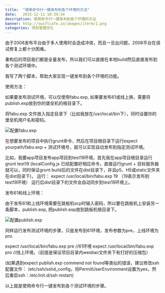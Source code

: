 ```yaml
---
title:  "使用命令行一键发布到各个环境的方法"
date:   2015-12-11 10:39:34
description: 使用命令行一键发布到各个环境的方法
banner: http://swiftcafe.io/images/iterm/1.png
categories: 项目管理优化
---
```


由于2008发布平台由于多人使用时会造成冲突，而且一旦出问题，2008平台在调试修复上都十分困难。

重构后的项目我们都是全量发布，所以我们可以直接在本地build然后直接发布到各个测试环境中。

我写了两个脚本，帮助大家实现一键发布到各个环境的功能。

使用方法：

如果要发布测试环境，可以仅使用fabu.exp, 如果要发布61或线上换，需要将publish.exp放到你的堡垒机的根目录下。

将fabu.exp 文件放入指定目录下（比如我放在/usr/local/bin下），同时设置你的堡垒机用户名和密码。

![配置fabu.exp](/img/fabu1.png)


在想要发布的项目中执行grunt命令，然后在项目根目录下运行expect yourpath/fabu.exp + 测试环境号，就可以实现自动发布到指定测试环境。

比如，我要app项目发布app项目到test19环境，首先我在app项目根目录运行grunt test19 (localConfig.js 已经配置好相应命令，直接运行grunt + 目标服务器就可以，同时保证grunt build后的文件在dist目录下，并且p5、H5或static文件夹在dist目录下)，
运行： expect /usr/local/bin/fabu.exp 19  （19表示发布到test19环境）
运行后dist目录下的文件会自动同步到test19环境上。

发布61和线上环境：

由于发布61和上线环境需要在跳板机scp时输入密码，所以要在跳板机上安装另一条脚本，publish.exp, 把publish.exp放到跳板机根目录下。

![配置publish.exp](/img/fabu2.png)

同样运行发布测试环境的步骤，只是发布到61环境，发布参数为pre，上线环境为pro.

expect /usr/local/bin/fabu.exp pre   //61环境
expect /usr/local/bin/fabu.exp pro   //线上环境，（前提是保证项目目录内weidian文件夹下有打好的压缩包）

(如果遇到expect publish.exp commend not found等类似的错误，建议修改ssh配置文件： /etc/ssh/sshd_config，将PermitUserEnvironment设置为yes，然后重启ssh：/etc/init.d/ssh restart)

以上就是使用命令行一键发布到各个测试环境的步骤。
